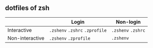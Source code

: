 ## dotfiles of zsh
|                 | Login                          | Non-login          |
| --------------- | ------------------------------ | ------------------ |
| Interactive     | `.zshenv` `.zshrc` `.zprofile` | `.zshenv` `.zshrc` |
| Non-interactive | `.zshenv` `.zprofile`          | `.zshenv`          |
